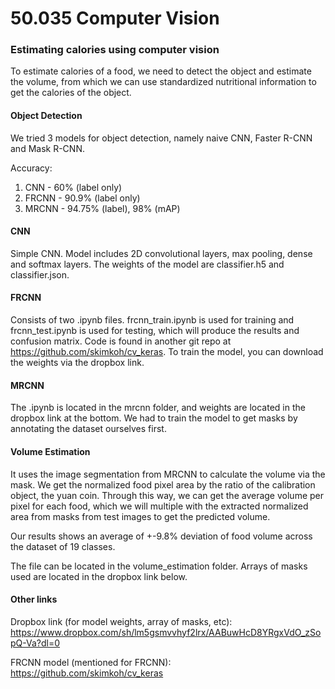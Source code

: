 # 50.035 Computer Vision
### Estimating calories using computer vision

To estimate calories of a food, we need to detect the object and estimate the volume, from which we can use standardized nutritional information to get the calories of the object. 

#### Object Detection

We tried 3 models for object detection, namely naive CNN, Faster R-CNN and Mask R-CNN. 

Accuracy: 

1. CNN - 60%      (label only)
2. FRCNN - 90.9%  (label only) 
3. MRCNN - 94.75% (label),  98% (mAP) 

#### CNN 
Simple CNN. Model includes 2D convolutional layers, max pooling, dense and softmax layers. The weights of the model are classifier.h5 and classifier.json.
  
#### FRCNN 
Consists of two .ipynb files. frcnn_train.ipynb is used for training and frcnn_test.ipynb is used for testing, which will produce the results and confusion matrix. Code is found in another git repo at https://github.com/skimkoh/cv_keras. To train the model, you can download the weights via the dropbox link. 

#### MRCNN
The .ipynb is located in the mrcnn folder, and weights are located in the dropbox link at the bottom. We had to train the model to get masks by annotating the dataset ourselves first. 
  
#### Volume Estimation

It uses the image segmentation from MRCNN to calculate the volume via the mask. We get the normalized food pixel area by the ratio of the calibration object, the yuan coin. Through this way, we can get the average volume per pixel for each food, which we will multiple with the extracted normalized area from masks from test images to get the predicted volume. 

Our results shows an average of +-9.8% deviation of food volume across the dataset of 19 classes. 

The file can be located in the volume_estimation folder. Arrays of masks used are located in the dropbox link below. 

#### Other links

Dropbox link (for model weights, array of masks, etc): https://www.dropbox.com/sh/lm5gsmvvhyf2lrx/AABuwHcD8YRgxVdO_zSopQ-Va?dl=0


FRCNN model (mentioned for FRCNN): https://github.com/skimkoh/cv_keras
